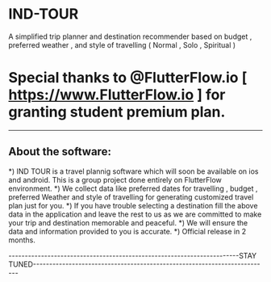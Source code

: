 # IND-TOUR
A simplified trip planner and destination recommender based on budget , preferred weather , and style of travelling ( Normal , Solo , Spiritual )


# Special thanks to @FlutterFlow.io [ https://www.FlutterFlow.io ] for granting student premium plan.


-------------------------
About the software:
-------------------------

*) IND TOUR is a travel plannig software which will soon be available on ios and android. This is a group project done entirely on FlutterFlow environment.
*) We collect data like preferred dates for travelling , budget , preferred Weather and style of travelling for generating customized travel plan just for you.
*) If you have trouble selecting a destination fill the above data in the application and leave the rest to us as we are committed to make your trip and destination 
   memorable and peaceful.
*) We will ensure the data and information provided to you is accurate.
*) Official release in 2 months.


-----------------------------------------------------------------------STAY TUNED-------------------------------------------------------------------------
